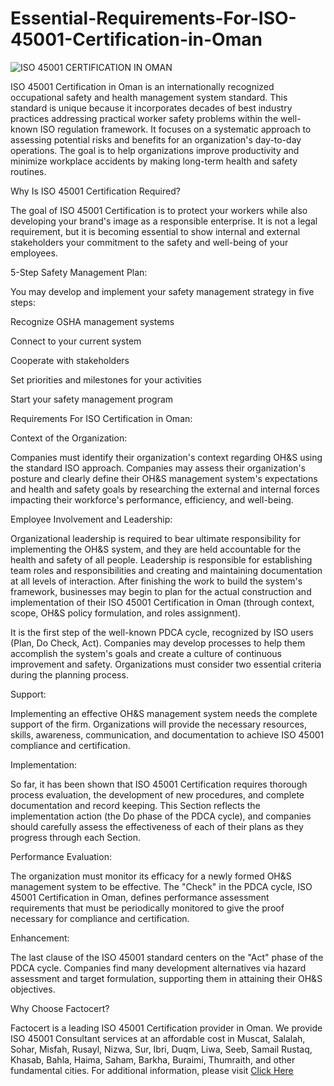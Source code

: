 # Essential-Requirements-For-ISO-45001-Certification-in-Oman

![ISO 45001 CERTIFICATION IN OMAN](https://user-images.githubusercontent.com/89084770/199952366-65a99622-d6af-40c5-80bb-3c83ae91f43e.png)

ISO 45001 Certification in Oman is an internationally recognized occupational safety and health management system standard. This standard is unique because it incorporates decades of best industry practices addressing practical worker safety problems within the well-known ISO regulation framework.
It focuses on a systematic approach to assessing potential risks and benefits for an organization's day-to-day operations. The goal is to help organizations improve productivity and minimize workplace accidents by making long-term health and safety routines.

Why Is ISO 45001 Certification Required?

The goal of ISO 45001 Certification is to protect your workers while also developing your brand's image as a responsible enterprise. It is not a legal requirement, but it is becoming essential to show internal and external stakeholders your commitment to the safety and well-being of your employees.

5-Step Safety Management Plan:

You may develop and implement your safety management strategy in five steps:

Recognize OSHA management systems

Connect to your current system

Cooperate with stakeholders

Set priorities and milestones for your activities

Start your safety management program

Requirements For ISO Certification in Oman:

Context of the Organization:

Companies must identify their organization's context regarding OH&S using the standard ISO approach. Companies may assess their organization's posture and clearly define their OH&S management system's expectations and health and safety goals by researching the external and internal forces impacting their workforce's performance, efficiency, and well-being.

Employee Involvement and Leadership:

Organizational leadership is required to bear ultimate responsibility for implementing the OH&S system, and they are held accountable for the health and safety of all people. Leadership is responsible for establishing team roles and responsibilities and creating and maintaining documentation at all levels of interaction.
After finishing the work to build the system's framework, businesses may begin to plan for the actual construction and implementation of their ISO 45001 Certification in Oman (through context, scope, OH&S policy formulation, and roles assignment).

It is the first step of the well-known PDCA cycle, recognized by ISO users (Plan, Do Check, Act). Companies may develop processes to help them accomplish the system's goals and create a culture of continuous improvement and safety. Organizations must consider two essential criteria during the planning process.

Support:

Implementing an effective OH&S management system needs the complete support of the firm. Organizations will provide the necessary resources, skills, awareness, communication, and documentation to achieve ISO 45001 compliance and certification.

Implementation:

So far, it has been shown that ISO 45001 Certification requires thorough process evaluation, the development of new procedures, and complete documentation and record keeping. This Section reflects the implementation action (the Do phase of the PDCA cycle), and companies should carefully assess the effectiveness of each of their plans as they progress through each Section.

Performance Evaluation:

The organization must monitor its efficacy for a newly formed OH&S management system to be effective. The "Check" in the PDCA cycle, ISO 45001 Certification in Oman, defines performance assessment requirements that must be periodically monitored to give the proof necessary for compliance and certification.

Enhancement:

The last clause of the ISO 45001 standard centers on the "Act" phase of the PDCA cycle. Companies find many development alternatives via hazard assessment and target formulation, supporting them in attaining their OH&S objectives.

Why Choose Factocert?

Factocert is a leading ISO 45001 Certification provider in Oman. We provide ISO 45001 Consultant services at an affordable cost in Muscat, Salalah, Sohar, Misfah, Rusayl, Nizwa, Sur, Ibri, Duqm, Liwa, Seeb, Samail Rustaq, Khasab, Bahla, Haima, Saham, Barkha, Buraimi, Thumraith, and other fundamental cities. For additional information, please visit <a href="https://factocert.com/oman/iso-45001-certification-in-oman/">Click Here</a>
